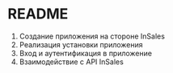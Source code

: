 # README

1. Создание приложения на стороне InSales
2. Реализация установки приложения
3. Вход и аутентификация в приложение
4. Взаимодействие с API InSales
